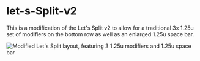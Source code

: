 # let-s-Split-v2
This is a modification of the Let's Split v2 to allow for a traditional 3x 1.25u set of modifiers on the bottom row as well as an enlarged 1.25u space bar.

![Modified Let's Split layout, featuring 3 1.25u modifiers and 1.25u space bar](https://i.imgur.com/wLWbb7S.png) 
